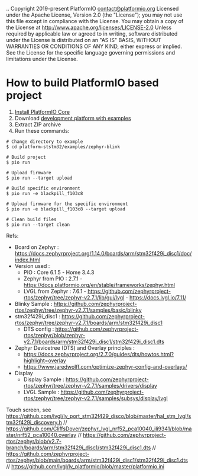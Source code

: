 ..  Copyright 2019-present PlatformIO <contact@platformio.org>
    Licensed under the Apache License, Version 2.0 (the "License");
    you may not use this file except in compliance with the License.
    You may obtain a copy of the License at
       http://www.apache.org/licenses/LICENSE-2.0
    Unless required by applicable law or agreed to in writing, software
    distributed under the License is distributed on an "AS IS" BASIS,
    WITHOUT WARRANTIES OR CONDITIONS OF ANY KIND, either express or implied.
    See the License for the specific language governing permissions and
    limitations under the License.

How to build PlatformIO based project
=====================================

1. [Install PlatformIO Core](https://docs.platformio.org/page/core.html)
2. Download [development platform with examples](https://github.com/platformio/platform-ststm32/archive/develop.zip)
3. Extract ZIP archive
4. Run these commands:

```shell
# Change directory to example
$ cd platform-ststm32/examples/zephyr-blink

# Build project
$ pio run

# Upload firmware
$ pio run --target upload

# Build specific environment
$ pio run -e blackpill_f103c8

# Upload firmware for the specific environment
$ pio run -e blackpill_f103c8 --target upload

# Clean build files
$ pio run --target clean
```


Refs:
- Board on Zephyr : https://docs.zephyrproject.org/1.14.0/boards/arm/stm32f429i_disc1/doc/index.html
- Version used : 
  - PIO : Core 6.1.5 - Home 3.4.3
  - Zephyr from PIO : 2.7.1 - https://docs.platformio.org/en/stable/frameworks/zephyr.html
  - LVGL from Zephyr : 7.6.1 - https://github.com/zephyrproject-rtos/zephyr/tree/zephyr-v2.7.1/lib/gui/lvgl - https://docs.lvgl.io/7.11/
- Blinky Sample : https://github.com/zephyrproject-rtos/zephyr/tree/zephyr-v2.7.1/samples/basic/blinky
- stm32f429i_disc1 : https://github.com/zephyrproject-rtos/zephyr/tree/zephyr-v2.7.1/boards/arm/stm32f429i_disc1
    - DTS config : https://github.com/zephyrproject-rtos/zephyr/blob/zephyr-v2.7.1/boards/arm/stm32f429i_disc1/stm32f429i_disc1.dts
- Zephyr Devicetree (DTS) and Overlay principles :
  - https://docs.zephyrproject.org/2.7.0/guides/dts/howtos.html?highlight=overlay
  - https://www.jaredwolff.com/optimize-zephyr-config-and-overlays/
- Display
  - Display Sample : https://github.com/zephyrproject-rtos/zephyr/tree/zephyr-v2.7.1/samples/drivers/display
  - LVGL Sample : https://github.com/zephyrproject-rtos/zephyr/tree/zephyr-v2.7.1/samples/subsys/display/lvgl


Touch screen, see https://github.com/lvgl/lv_port_stm32f429_disco/blob/master/hal_stm_lvgl/stm32f429i_discovery.h
// https://github.com/CliffsDover/zephyr_lvgl_nrf52_pca10040_ili9341/blob/master/nrf52_pca10040.overlay
// https://github.com/zephyrproject-rtos/zephyr/blob/v2.7-branch/boards/arm/stm32f429i_disc1/stm32f429i_disc1.dts
// https://github.com/zephyrproject-rtos/zephyr/blob/main/boards/arm/stm32f429i_disc1/stm32f429i_disc1.dts
// https://github.com/lvgl/lv_platformio/blob/master/platformio.ini